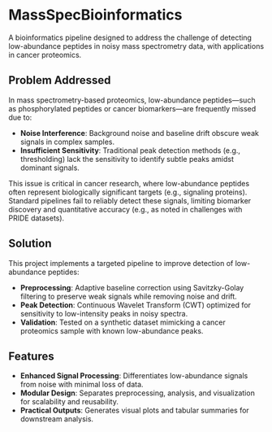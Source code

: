 # MassSpecBioinformatics

A bioinformatics pipeline designed to address the challenge of detecting low-abundance peptides in noisy mass spectrometry data, with applications in cancer proteomics.

## Problem Addressed

In mass spectrometry-based proteomics, low-abundance peptides—such as phosphorylated peptides or cancer biomarkers—are frequently missed due to:
- **Noise Interference**: Background noise and baseline drift obscure weak signals in complex samples.
- **Insufficient Sensitivity**: Traditional peak detection methods (e.g., thresholding) lack the sensitivity to identify subtle peaks amidst dominant signals.

This issue is critical in cancer research, where low-abundance peptides often represent biologically significant targets (e.g., signaling proteins). Standard pipelines fail to reliably detect these signals, limiting biomarker discovery and quantitative accuracy (e.g., as noted in challenges with PRIDE datasets).

## Solution

This project implements a targeted pipeline to improve detection of low-abundance peptides:
- **Preprocessing**: Adaptive baseline correction using Savitzky-Golay filtering to preserve weak signals while removing noise and drift.
- **Peak Detection**: Continuous Wavelet Transform (CWT) optimized for sensitivity to low-intensity peaks in noisy spectra.
- **Validation**: Tested on a synthetic dataset mimicking a cancer proteomics sample with known low-abundance peaks.

## Features

- **Enhanced Signal Processing**: Differentiates low-abundance signals from noise with minimal loss of data.
- **Modular Design**: Separates preprocessing, analysis, and visualization for scalability and reusability.
- **Practical Outputs**: Generates visual plots and tabular summaries for downstream analysis.


